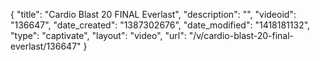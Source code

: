 {
    "title": "Cardio Blast 20 FINAL Everlast",
    "description": "",
    "videoid": "136647",
    "date_created": "1387302676",
    "date_modified": "1418181132",
    "type": "captivate",
    "layout": "video",
    "url": "\/v\/cardio-blast-20-final-everlast\/136647"
}